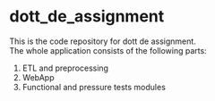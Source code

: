 # dott_de_assignment
This is the code repository for dott de assignment.  
The whole application consists of the following parts:  
1. ETL and preprocessing
1. WebApp
1. Functional and pressure tests modules